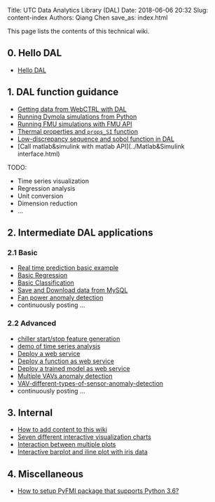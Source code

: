 Title: UTC Data Analytics Library (DAL)
Date: 2018-06-06 20:32
Slug: content-index
Authors: Qiang Chen
save_as: index.html

This page lists the contents of this technical wiki.

## 0. Hello DAL

* [Hello DAL](../hello.html)
## 1. DAL function guidance

* [Getting data from WebCTRL with DAL](../get-data-webctrl.html)
* [Running Dymola simulations from Python](../dymola-api.html)
* [Running FMU simulations with FMU API](../fmu-api.html)
* [Thermal properties and `props_SI` function](../thermal-properties-and-propssi.html)
* [Low-discrepancy sequence and sobol function in DAL](../low-discrepancy-and-sobol-function.html)
* [Call matlab&simulink with matlab API](../Matlab&Simulink interface.html)

TODO:

* Time series visualization
* Regression analysis
* Unit conversion
* Dimension reduction
* ...



## 2. Intermediate DAL applications

### 2.1 Basic

* [Real time prediction basic example](../real-time-prediction-basic.html)
* [Basic Regression](../basic-regression.html)
* [Basic Classification](../basic-classification.html)
* [Save and Download data from MySQL](../mysql-api.html)
* [Fan power anomaly detection](../Fan-power-anomaly-detection.html)
* continuously posting ...

### 2.2 Advanced

* [chiller start/stop feature generation](../chiller-start/stop-feature-generation.html)
* [demo of time series analysis](../demo-of-time-series-analysis.html)
* [Deploy a web service](../web-service.html)
* [Deploy a function as web service](../web-service-function.html)
* [Deploy a trained model as web service](../web-service-model.html)
* [Multiple VAVs anomaly detection](../Multiple-VAVs-anomaly-detection.html)
* [VAV-different-types-of-sensor-anomaly-detection](../VAV-different-types-of-sensor-anomal-detection.html)
* continuously posting ...



## 3. Internal

* [How to add content to this wiki](../how-to-add-new-content-to-this-technical-wiki.html)
* [Seven different interactive visualization charts](../UTCDAL111_interactive_gif.html)
* [Interaction between multiple plots](../Interaction_between_multiple_plots.html)
* [Interactive barplot and iline plot with iris data](../20181009_i_barplot_iline_plot_iris.html)


## 4. Miscellaneous

* [How to setup PyFMI package that supports Python 3.6?](../install-pyfmi-with-python3-compatibility.html)
